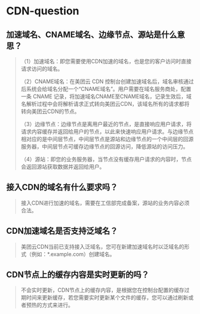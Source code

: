 # CDN-question

## 加速域名、CNAME域名、边缘节点、源站是什么意思？

> （1）加速域名：即您需要使用CDN加速的域名，也是您的客户访问时直接请求访问的域名。
>
> （2）CNAME域名：在美团云 CDN 控制台创建加速域名后，域名审核通过后系统会给域名分配一个“CNAME域名”。用户需要在域名服务商处，配置一条 CNAME 记录，将加速域名CNAME至CNAME域名，记录生效后，域名解析过程中会将解析请求正式转向美团云CDN，该域名所有的请求都将转向美团云CDN的节点。
>
> （3）边缘节点：边缘节点是离用户最近的节点，是直接响应用户请求，将请求内容缓存并返回给用户的节点，以此来快速响应用户请求。与边缘节点相对应的是中间层节点，中间层节点是源站和边缘节点的一个中间层的回源服务器，中间层节点可缓存边缘节点的回源访问，降低源站的访问压力。
>
> （4）源站：即您的业务服务器，当节点没有缓存用户请求的内容时，节点会返回源站获取数据并返回给用户。

## 接入CDN的域名有什么要求吗？

> 接入CDN进行加速的域名，需要在工信部完成备案，源站的业务内容必须合法。

## CDN加速域名是否支持泛域名？

> 美团云CDN当前已支持接入泛域名，您可在新建加速域名时以泛域名的形式（例如：*.example.com）创建域名。

## CDN节点上的缓存内容是实时更新的吗？

> 不会实时更新，CDN节点上的缓存内容，是根据您在控制台配置的缓存过期时间来更新缓存，若您需要实时更新某个文件的缓存，您可以通过刷新或者预热的方式来进行。